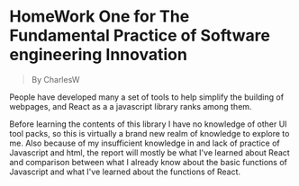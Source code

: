 # HomeWork One for The Fundamental Practice of Software engineering Innovation
>By CharlesW

People have developed many a set of tools to help simplify the building of webpages, and React as a a javascript library ranks among them.

Before learning the contents of this library I have no knowledge of other UI tool packs, so this is virtually a brand new realm of knowledge to explore to me. Also because of my insufficient knowledge in and lack of practice of Javascript and html, the report will mostly be what I've learned about React and comparison between what I already know about the basic functions of Javascript and what I've learned about the functions of React.



